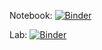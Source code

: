 Notebook: [![Binder](https://mybinder.org/badge_logo.svg)](https://mybinder.org/v2/gh/chuckpr/BIOS512-binder/main?urlpath=git-pull?repo=https%3A%2F%2Fgithub.com%2Fchuckpr%2FBIOS512&branch=main&app=notebook)


Lab: [![Binder](https://mybinder.org/badge_logo.svg)](https://mybinder.org/v2/gh/chuckpr/BIOS512-binder/main?urlpath=git-pull?repo=https%3A%2F%2Fgithub.com%2Fchuckpr%2FBIOS512&branch=main&app=lab)
